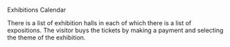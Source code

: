 Exhibitions Calendar

There is a list of exhibition halls in each of which there is a list of expositions. The visitor buys the tickets by making a payment and selecting the theme of the exhibition.

